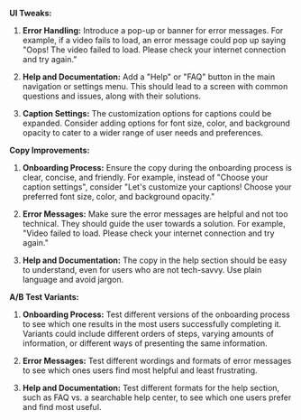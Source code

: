 **UI Tweaks:**

1. **Error Handling:** Introduce a pop-up or banner for error messages. For example, if a video fails to load, an error message could pop up saying "Oops! The video failed to load. Please check your internet connection and try again."

2. **Help and Documentation:** Add a "Help" or "FAQ" button in the main navigation or settings menu. This should lead to a screen with common questions and issues, along with their solutions.

3. **Caption Settings:** The customization options for captions could be expanded. Consider adding options for font size, color, and background opacity to cater to a wider range of user needs and preferences.

**Copy Improvements:**

1. **Onboarding Process:** Ensure the copy during the onboarding process is clear, concise, and friendly. For example, instead of "Choose your caption settings", consider "Let's customize your captions! Choose your preferred font size, color, and background opacity."

2. **Error Messages:** Make sure the error messages are helpful and not too technical. They should guide the user towards a solution. For example, "Video failed to load. Please check your internet connection and try again."

3. **Help and Documentation:** The copy in the help section should be easy to understand, even for users who are not tech-savvy. Use plain language and avoid jargon.

**A/B Test Variants:**

1. **Onboarding Process:** Test different versions of the onboarding process to see which one results in the most users successfully completing it. Variants could include different orders of steps, varying amounts of information, or different ways of presenting the same information.

2. **Error Messages:** Test different wordings and formats of error messages to see which ones users find most helpful and least frustrating.

3. **Help and Documentation:** Test different formats for the help section, such as FAQ vs. a searchable help center, to see which one users prefer and find most useful.